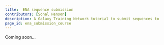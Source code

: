 ```yaml
---
title:  ENA sequence submission
contributors: [Sonal Henson]
description: A Galaxy Training Network tutorial to submit sequences to the European Nucleotide Archive (ENA)
page_id: ena_submission_course
---
```


Coming soon...